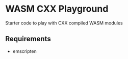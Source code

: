 # WASM CXX Playground
Starter code to play with CXX compiled WASM modules

## Requirements
- emscripten